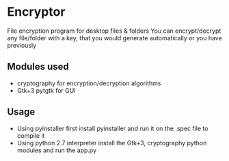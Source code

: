 # Encryptor
File encryption program for desktop files & folders
You can encrypt/decrypt any file/folder with a key,
that you would generate automatically or you have previously

## Modules used
*  cryptography for encryption/decryption algorithms
*  Gtk+3 pytgtk for GUI
## Usage
* Using pyinstaller
     first install pyinstaller and run it on the .spec file to compile it
* Using python 2.7 interpreter
     install the Gtk+3, cryptography python modules and run the app.py
